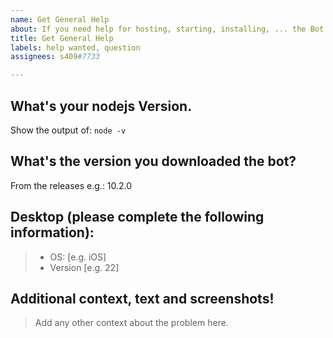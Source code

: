```yaml
---
name: Get General Help
about: If you need help for hosting, starting, installing, ... the Bot!
title: Get General Help
labels: help wanted, question
assignees: s409#7733

---
```


## **What's your nodejs Version.**
Show the output of: `node -v`

## **What's the version you downloaded the bot?**
From the releases e.g.: 10.2.0

## **Desktop (please complete the following information):**
> - OS: [e.g. iOS]
> - Version [e.g. 22]

## **Additional context, text and screenshots!**
> Add any other context about the problem here.
